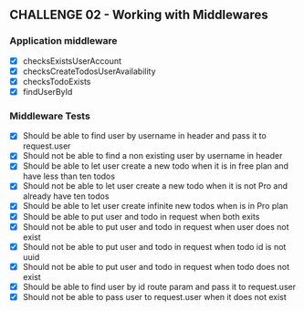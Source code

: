 ## CHALLENGE 02 - Working with Middlewares

### Application middleware
- [X] checksExistsUserAccount
- [X] checksCreateTodosUserAvailability
- [X] checksTodoExists
- [X] findUserById

### Middleware Tests
- [X] Should be able to find user by username in header and pass it to request.user
- [X] Should not be able to find a non existing user by username in header
- [X] Should be able to let user create a new todo when it is in free plan and have less than ten todos
- [X] Should not be able to let user create a new todo when it is not Pro and already have ten todos
- [X] Should be able to let user create infinite new todos when is in Pro plan
- [X] Should be able to put user and todo in request when both exits
- [X] Should not be able to put user and todo in request when user does not exist
- [X] Should not be able to put user and todo in request when todo id is not uuid
- [X] Should not be able to put user and todo in request when todo does not exist
- [X] Should be able to find user by id route param and pass it to request.user
- [X] Should not be able to pass user to request.user when it does not exist
